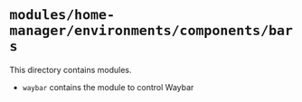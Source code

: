 # `modules/home-manager/environments/components/bars`
This directory contains modules.
- `waybar` contains the module to control Waybar

